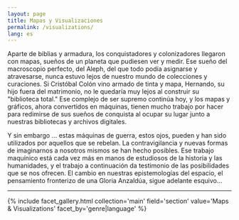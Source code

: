 ```yaml
---
layout: page
title: Mapas y Visualizaciones
permalink: /visualizations/
lang: es
---
```


Aparte de biblias y armadura, los conquistadores y colonizadores llegaron con mapas, sueños de un planeta que pudiesen ver y medir. Ese sueño del macroscopio perfecto, del Aleph, del que todo podía asignarse y atravesarse, nunca estuvo lejos de nuestro mundo de colecciones y curaciones. Si Cristóbal Colón vino armado de tinta y mapa, Hernando, su hijo fuera del matrimonio, no le quedaría muy lejos al construir su "biblioteca total." Ese complejo de ser supremo continúa hoy, y los mapas y gráficos, ahora convertidos en máquinas, tienen mucho trabajo por hacer para redimirse de sus sueños de conquista al ocupar su lugar junto a nuestras bibliotecas y archivos digitales.

Y sin embargo ... estas máquinas de guerra, estos ojos, pueden y han sido utilizados por aquellos que se rebelan. La contravigilancia y nuevas formas de imaginarnos a nosotros mismos se han hecho posibles. Ese trabajo maquínico está cada vez más en manos de estudiosos de la historia y las humanidades, y el trabajo a continuación da testimonio de las posibilidades que se nos ofrecen. El cambio en nuestras epistemologías del espacio, el pensamiento fronterizo de una Gloria Anzaldúa, sigue adelante esquivo...

---

{% include facet_gallery.html collection='main' field='section' value='Maps & Visualizations' facet_by='genre|language' %}